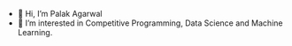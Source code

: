 - 👋 Hi, I’m Palak Agarwal
- 👀 I’m interested in Competitive Programming, Data Science and Machine Learning.


<!---
palakTechnobyte/palakTechnobyte is a ✨ special ✨ repository because its `README.md` (this file) appears on your GitHub profile.
You can click the Preview link to take a look at your changes.
--->
